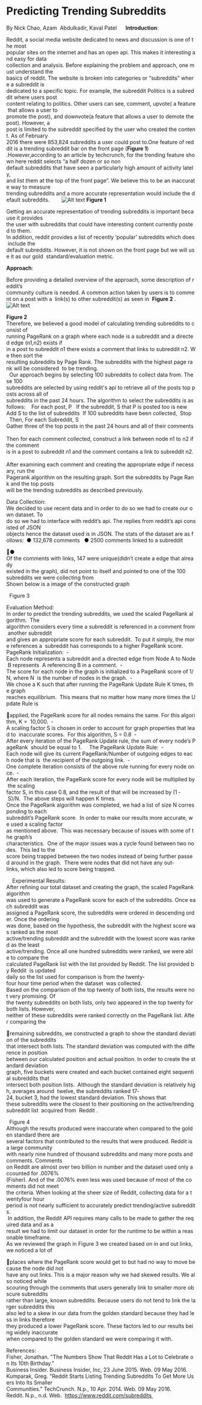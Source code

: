 Predicting Trending Subreddits 
==============================

By Nick Chao, Azam  Abdulkadir, Kaval Patel 
 
 
__Introduction__:

 Reddit, a social media website dedicated to news and discussion is one of the most 
popular sites on the internet and has an open api. This makes it interesting and easy for data 
collection and analysis. Before explaining the problem and approach, one must understand the 
basics of reddit. The website is broken into categories or “subreddits” where a subreddit is 
dedicated to a specific topic. For example, the subreddit Politics is a subreddit where users post 
content relating to politics. Other users can see, comment, upvote( a feature that allows a user to 
promote the post), and downvote(a feature that allows a user to demote the post). However, a 
post is limited to the subreddit specified by the user who created the content. As of February 
2016 there were 853,824 subreddits a user could post to.One feature of reddit is a trending subreddit bar on the front page (__Figure 1__)​.However,according to an article by techcrunch, for the trending feature shown here reddit selects “a​
 half dozen or so non default subreddits that have seen a particularly high amount of activity lately, 
and list them at the top of the front page”. We believe this to be an inaccurate way to measure 
trending subreddits and a more accurate representation would include the default subreddits.  
 
 
 ![Alt text](/trending.png)  __Figure 1__ 


Getting an accurate representation of trending subreddits is important because it provides 
the user with subreddits that could have interesting content currently posted to them.  
In addition, reddit provides a list of recently ‘popular’ subreddits which does include the 
default subreddits. However, it is not shown on the front page but we will use it as our gold 
standard/evaluation metric.


__Approach__:     

Before providing a detailed overview of the approach, some description of reddit’s 
community culture is needed. A common action taken by users is to comment on a post with a 
link(s) to other subreddit(s) as seen in ​
__Figure 2​__
.  
  ![Alt text](/subreddit_ref.png)


__Figure 2__ 
 
Therefore, we believed a good model of calculating trending subreddits to consist of 
running PageRank on a graph where each node is a subreddit and a directed edge (n1,n2) exists if 
in a post to subreddit n1 there exists a comment that links to subreddit n2. We then sort the 
resulting subreddits by Page Rank. The subreddits with the highest page rank will be considered 
to be trending.   
  Our approach begins by selecting 100 subreddits to collect data from. These 100 
subreddits are selected by using reddit's api to retrieve all of the posts top posts across all of 
subreddits in the past 24 hours. The algorithm to select the subreddits is as follows: 
 
For each post, P  
If the subreddit, S that P is posted too is new 
Add S to the list of subreddits 
If 100 subreddits have been collected,  Stop 
 
Then,​
 For each Subreddit, S 
Gather three of the top posts in the past 24 hours and all of their comments 
 
Then for each comment collected, construct a link between node n1 to n2 if the comment 
is in a post to subreddit n1 and the comment contains a link to subreddit n2.   
After examining each comment and creating the appropriate edge if necessary, run the 
Pagerank algorithm on the resulting graph. Sort the subreddits by Page Rank and the top posts 
will be the trending subreddits as described previously.  
 

Data Collection: 
We decided to use recent data and in order to do so we had to create our own dataset. To 
do so we had to interface with reddit’s api. The replies from reddit’s api consisted of JSON 
objects hence the dataset used is in JSON. The stats of the dataset are as follows: 
● 132,678 comments  
● 2500 comments linked to a subreddit 

● Of the comments with links, 147 were unique(didn’t create a edge that already 
existed in the graph), did not point to itself and pointed to one of the 100 
subreddits we were collecting from 
Shown below is a image of the constructed graph 
 
 

 
Figure 3 
 

Evaluation Method: 
 
In order to predict the trending subreddits, we used the scaled PageRank algorithm.  The 
algorithm considers every time a subreddit is referenced in a comment from another subreddit 
and gives an appropriate score for each subreddit.  To put it simply, the more references a 
subreddit has corresponds to a higher PageRank score.  
  
PageRank Initialization: 
­Each node represents a subreddit and a directed edge from Node A to Node B represents 
A referencing B in a comment. 
­The score for each node in the graph is initialized to a PageRank score of 1/N, where N 
is the number of nodes in the graph. 
­We chose a K such that after running the PageRank Update Rule K times, the graph 
reaches equilibrium.  This means that no matter how many more times the Update Rule is 

applied, the PageRank score for all nodes remains the same. For this algorithm, K = 
10,000. 
­A scaling factor S is chosen in order to account for graph properties that lead to 
inaccurate scores.  For this algorithm, S = 0.8 
­After every iteration of the PageRank Update rule, the sum of every node’s PageRank 
should be equal to 1. 
 
 ­The PageRank Update Rule: 
­Each node will give its current PageRank/Number of outgoing edges to each node that is 
the recipient of the outgoing link. 
­One complete iteration consists of the above rule running for every node once. 
­After each iteration, the PageRank score for every node will be multiplied by the scaling 
factor S, in this case 0.8, and the result of that will be increased by (1 ­ S)/N. 
­The above steps will happen K times. 
  
Once the PageRank algorithm was completed, we had a list of size N corresponding to each 
subreddit’s PageRank score.  In order to make our results more accurate, we used a scaling factor 
as mentioned above.  This was necessary because of issues with some of the graph’s 
characteristics.  One of the major issues was a cycle found between two nodes.  This led to the 
score being trapped between the two nodes instead of being further passed around in the graph. 
There were nodes that did not have any out­links, which also led to score being trapped.   

 
 
Experimental Results: 
  
After refining our total dataset and creating the graph, the scaled PageRank algorithm 
was used to generate a PageRank score for each of the subreddits. Once each subreddit was 
assigned a PageRank score, the subreddits were ordered in descending order. Once the ordering 
was done, based on the hypothesis, the subreddit with the highest score was ranked as the most 
active/trending subreddit and the subreddit with the lowest score was ranked as the least 
active/trending. Once all one hundred subreddits were ranked, we were able to compare the 
calculated PageRank list with the list provided by Reddit. The list provided by ​
Reddit​
 is updated 
daily so the list used for comparison is from the twenty­four hour time period when the dataset 
was collected. 
  
Based on the comparison of the top twenty of both lists, the results were not very promising. Of 
the twenty subreddits on both lists, only two appeared in the top twenty for both lists. However, 
neither of these subreddits were ranked correctly on the PageRank list. After comparing the 

remaining subreddits, we constructed a graph to show the standard deviation of the subreddits 
that intersect both lists. The standard deviation was computed with the difference in position 
between our calculated position and actual position. In order to create the standard deviation 
graph, five buckets were created and each bucket contained eight sequential subreddits that 
intersect both position lists.  Although the standard deviation is relatively high, averages around 
twelve, the subreddits ranked 17­24, bucket 3, had the lowest standard deviation. This shows that 
these subreddits were the closest to their positioning on the active/trending subreddit list 
acquired from ​
Reddit​
. 
  

 
Figure 4 
 
Although the results produced were inaccurate when compared to the golden standard there are 
several factors that contributed to the results that were produced. Reddit is a large community 
with nearly nine hundred of thousand subreddits and many more posts and comments. Comments 
on Reddit are almost over two billion in number and the dataset used only accounted for .0076% 
(Fisher). And of the .0076% even less was used because of most of the comments did not meet 
the criteria. When looking at the sheer size of Reddit, collecting data for a twenty­four hour 
period is not nearly sufficient to accurately predict trending/active subreddits. 
 
 In addition, the Reddit API requires many calls to be made to gather the required data and as a 
result we had to limit our dataset in order for the runtime to be within a reasonable timeframe. 
As we reviewed the graph in Figure 3 we created based on in and out links, we noticed a lot of 

places where the PageRank score would get to but had no way to move because the node did not 
have any out links. This is a major reason why we had skewed results. We also noticed while 
scouring through the comments that users generally link to smaller more obscure subreddits 
rather than large, known subreddits. Because users do not tend to link the larger subreddits this 
also led to a skew in our data from the golden standard because they had less in links therefore 
they produced a lower PageRank score. These factors led to our results being widely inaccurate 
when compared to the golden standard we were comparing it with. 
 
 

References: 
 
Fisher, Jonathan. "The Numbers Show That Reddit Has a Lot to Celebrate on Its 10th Birthday." 
Business Insider. Business Insider, Inc, 23 June 2015. Web. 09 May 2016. 
Kumparak, Greg. "Reddit Starts Listing Trending Subreddits To Get More Users Into Its Smaller 
Communities." TechCrunch. N.p., 10 Apr. 2014. Web. 09 May 2016. 
Reddit. N.p., n.d. Web. ​
https://www.reddit.com/subreddits 
 



